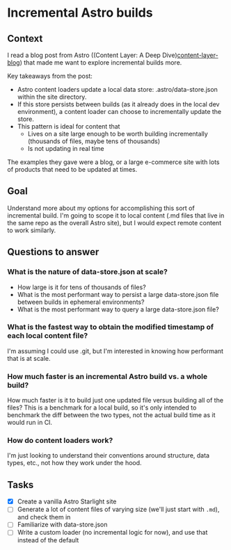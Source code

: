 # Incremental Astro builds

## Context

I read a blog post from Astro ((Content Layer: A Deep Dive)[content-layer-blog]) that made me want to explore incremental builds more.

Key takeaways from the post:

- Astro content loaders update a local data store: .astro/data-store.json within the site directory.
- If this store persists between builds (as it already does in the local dev environment), a content loader can choose to incrementally update the store.
- This pattern is ideal for content that
  - Lives on a site large enough to be worth building incrementally (thousands of files, maybe tens of thousands)
  - Is not updating in real time

The examples they gave were a blog, or a large e-commerce site with lots of products that need to be updated at times.

## Goal

Understand more about my options for accomplishing this sort of incremental build. I'm going to scope it to local content (.md files that live in the same repo as the overall Astro site), but I would expect remote content to work similarly.

## Questions to answer

### What is the nature of data-store.json at scale?

- How large is it for tens of thousands of files?
- What is the most performant way to persist a large data-store.json file between builds in ephemeral environments?
- What is the most performant way to query a large data-store.json file?

### What is the fastest way to obtain the modified timestamp of each local content file?

I'm assuming I could use .git, but I'm interested in knowing how performant that is at scale.

### How much faster is an incremental Astro build vs. a whole build?

How much faster is it to build just one updated file versus building all of the files? This is a benchmark for a local build, so it's only intended to benchmark the diff between the two types, not the actual build time as it would run in CI.

### How do content loaders work?

I'm just looking to understand their conventions around structure, data types, etc., not how they work under the hood.

## Tasks

- [x] Create a vanilla Astro Starlight site
- [ ] Generate a lot of content files of varying size (we'll just start with `.md`), and check them in
- [ ] Familiarize with data-store.json
- [ ] Write a custom loader (no incremental logic for now), and use that instead of the default

[content-layer-blog]: https://astro.build/blog/content-layer-deep-dive/
